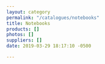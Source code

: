 ```yaml
---
layout: category
permalink: "/catalogues/notebooks"
title: Notebooks
products: []
photos: []
suppliers: []
date: 2019-03-29 18:17:10 -0500

---
```

